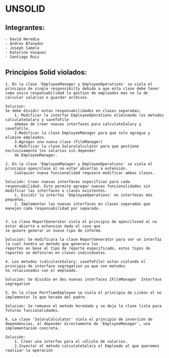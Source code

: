 # UNSOLID

## Integrantes:
    - David Heredia
    - Andres Afanador
    - Joseph Camelo
    - Katerine Vasquez
    - Santiago Ruiz

## Principios Solid violados:

    1. En la clase 'EmployeeManager y EmployeeOperations' se viola el principio de single responsibilty debido a que esta clase debe tener 
    como unica responsabilidad la gestion de empleados mas no la de calcular salarios o guardar archivos.

    Solucion: 
    Se debe dividir estas responsabilidades en clases separadas:
        1. Modificar la interfaz EmployeeOperations eliminando los metodos calculateSalary y saveToFile
        ademas de crear nuevas interfaces para calculateSalary y saveToFile.
        2.Modificar la clase EmployeeManager para que solo agregue y elimine empleados.
        3.Agregar una nueva clase (FileManager) 
        4.Modificar la clase SalaryCalculator para que gestione exclusivamente los salarios sin depender 
        de EmployeeManager.

    2. En la clase 'EmployeeManager y EmployeeOperations' se viola el principio open/close al no estar abiertas a extensión.
        Cualquier nueva funcionalidad requiere modificar ambas clases.

    Solución: Crear nuevas interfaces específicas para cada responsabilidad. Esto permite agregar nuevas funcionalidades sin modificar las interfaces o clases existentes.
        1. Dividir la interfaz 'EmployeeOperations' en interfaces más pequeñas.
        2. Implementar las nuevas interfaces en clases separadas que manejen cada responsabilidad por separado.

    
    3. La clase ReportGenerator viola el principio de open/closed al no estar abierto a extension dado el caso que 
    se quiere generar un nuevo tipo de informe.

    Solucion: Se modificara la clase ReportGenerator para ser un interfaz la cual tendra un metodo que generara los 
    reportes en base al tipo de reporte especificado, estos tipos de reportes se definiran en clases individuales.

    4. Los metodos (calculateSalary, saveToFile) estan violando el principio de interface segregation ya que son metodos
    no relacionados con el empleado.

    Solucion: Se dividio en dos nuevas interfaces IFileManager  Interface segregation

    5. En la clase PartTimeEmployee se viola el principio de Liskov al no implementar lo que herada del padre.

    Solucion: Se remueve el metodo heredado y se deja la clase lista para futuras funcionalidades.

    6. La clase 'SalaryCalculator' viola el principio de inversión de dependencias, al depender directamente de 'EmployeeManager', una implementación concreta. 
    
    Solución: 
        1. Crear una interfaz para el cálculo de salarios.
        2.Inyectar al método calculateSalary el Empleado al que queremos realizar la operación


    
